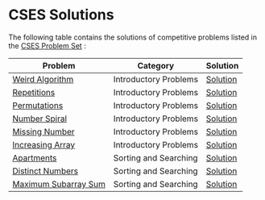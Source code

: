 CSES Solutions
==================

The following table contains the solutions of competitive problems listed in the [CSES Problem Set](https://cses.fi/problemset/)
:

| Problem | Category | Solution |
| --- | --- | --- |
| [Weird Algorithm](https://cses.fi/problemset/task/1068) | Introductory Problems | [Solution](solutions/Weird_Algorithm) |
| [Repetitions](https://cses.fi/problemset/task/1069) | Introductory Problems | [Solution](solutions/Repetitions) |
| [Permutations](https://cses.fi/problemset/task/1070) | Introductory Problems | [Solution](solutions/Permutations) |
| [Number Spiral](https://cses.fi/problemset/task/1071) | Introductory Problems | [Solution](solutions/Number_Spiral) |
| [Missing Number](https://cses.fi/problemset/task/1083) | Introductory Problems | [Solution](solutions/Missing_Number) |
| [Increasing Array](https://cses.fi/problemset/task/1094) | Introductory Problems | [Solution](solutions/Increasing_Array) |
| [Apartments](https://cses.fi/problemset/task/1084) | Sorting and Searching | [Solution](solutions/Apartments) |
| [Distinct Numbers](https://cses.fi/problemset/task/1621) | Sorting and Searching | [Solution](solutions/Distinct_Numbers) |
| [Maximum Subarray Sum](https://cses.fi/problemset/task/1643) | Sorting and Searching | [Solution](solutions/Maximum_Subarray_Sum) |
